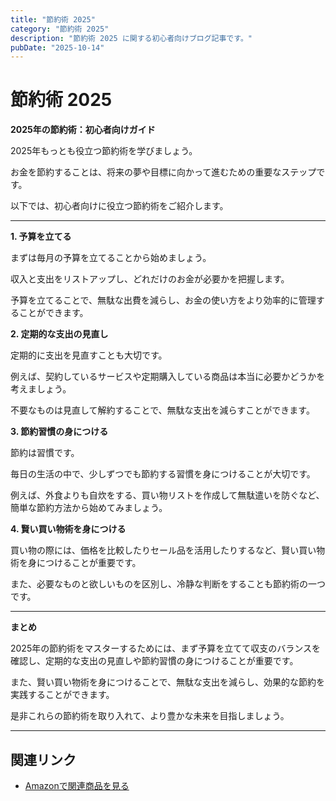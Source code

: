 ```yaml
---
title: "節約術 2025"
category: "節約術 2025"
description: "節約術 2025 に関する初心者向けブログ記事です。"
pubDate: "2025-10-14"
---
```


# 節約術 2025

**2025年の節約術：初心者向けガイド**

2025年もっとも役立つ節約術を学びましょう。

お金を節約することは、将来の夢や目標に向かって進むための重要なステップです。

以下では、初心者向けに役立つ節約術をご紹介します。



---

**1. 予算を立てる**

まずは毎月の予算を立てることから始めましょう。

収入と支出をリストアップし、どれだけのお金が必要かを把握します。

予算を立てることで、無駄な出費を減らし、お金の使い方をより効率的に管理することができます。



**2. 定期的な支出の見直し**

定期的に支出を見直すことも大切です。

例えば、契約しているサービスや定期購入している商品は本当に必要かどうかを考えましょう。

不要なものは見直して解約することで、無駄な支出を減らすことができます。



**3. 節約習慣の身につける**

節約は習慣です。

毎日の生活の中で、少しずつでも節約する習慣を身につけることが大切です。

例えば、外食よりも自炊をする、買い物リストを作成して無駄遣いを防ぐなど、簡単な節約方法から始めてみましょう。



**4. 賢い買い物術を身につける**

買い物の際には、価格を比較したりセール品を活用したりするなど、賢い買い物術を身につけることが重要です。

また、必要なものと欲しいものを区別し、冷静な判断をすることも節約術の一つです。



---

**まとめ**

2025年の節約術をマスターするためには、まず予算を立てて収支のバランスを確認し、定期的な支出の見直しや節約習慣の身につけることが重要です。

また、賢い買い物術を身につけることで、無駄な支出を減らし、効果的な節約を実践することができます。

是非これらの節約術を取り入れて、より豊かな未来を目指しましょう。



---

## 関連リンク

- [Amazonで関連商品を見る](https://www.amazon.co.jp/s?k=%E7%AF%80%E7%B4%84%E8%A1%93+2025&tag=autowritehubai-22)
